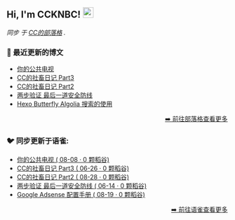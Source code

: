 <h2>Hi, I'm CCKNBC! <img src="https://github.githubassets.com/images/mona-whisper.gif" height="24" /></h2>

<p><em>同步 于 <a href="https://blog.ccknbc.cc">CC的部落格</a> . </em>

### 📕 最近更新的博文

<!-- BLOG-POST-LIST:START -->
- [你的公共电视](https://blog.ccknbc.cc/posts/about-pts/)
- [CC的社畜日记 Part3](https://blog.ccknbc.cc/posts/ccs-work-diary-part3/)
- [CC的社畜日记 Part2](https://blog.ccknbc.cc/posts/ccs-work-diary-part2/)
- [两步验证 最后一道安全防线](https://blog.ccknbc.cc/posts/2fa-last-security-line/)
- [Hexo Butterfly Algolia 搜索的使用](https://blog.ccknbc.cc/posts/hexo-butterfly-algolia/)
<!-- BLOG-POST-LIST:END -->

<p align="right"><a href="https://blog.ccknbc.cc">➡️ 前往部落格查看更多</a></p>

### 🐦 同步更新于语雀:

  - [你的公共电视 ( 08-08 · 0 颗稻谷)](https://yuque.com/ccknbc/blog/35)
  - [CC的社畜日记 Part3 ( 06-26 · 0 颗稻谷)](https://yuque.com/ccknbc/blog/34)
  - [CC的社畜日记 Part2 ( 08-28 · 0 颗稻谷)](https://yuque.com/ccknbc/blog/33)
  - [两步验证 最后一道安全防线 ( 06-14 · 0 颗稻谷)](https://yuque.com/ccknbc/blog/32)
  - [Google Adsense 配置手册 ( 08-19 · 0 颗稻谷)](https://yuque.com/ccknbc/blog/31)

<p align="right"><a href="https://www.yuque.com/ccknbc/blog">➡️ 前往语雀查看更多</a></p>

